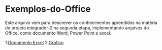 # Exemplos-do-Office

Este arquivo vem para descrever os conhecimentos aprendidos na matéria de projeto integrador-2 na segunda etapa, implementando arquivos do Office, como documento Word, Power Point e excel.

1.[Documento Excel](https://github.com/OliverBryanCavalcante/Exemplos-do-Office/blob/main/Projeto%20integrador%202.xlsx)
2.[Gráfico]()
